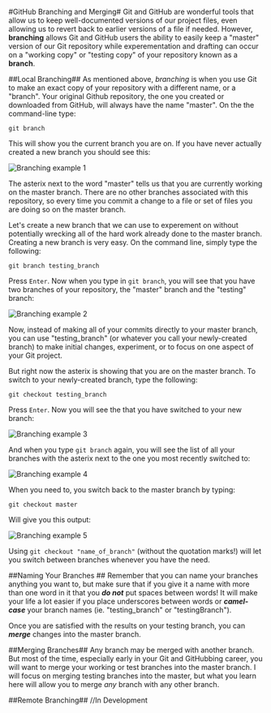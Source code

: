#GitHub Branching and Merging#
Git and GitHub are wonderful tools that allow us to keep well-documented versions of our project files, even allowing us to revert back to earlier versions of a file if needed. However, **branching** allows Git and GitHub users the ability to easily keep a "master" version of our Git repository while experementation and drafting can occur on a "working copy" or "testing copy" of your repository known as a **branch**.


##Local Branching##
As mentioned above, _*branching*_ is when you use Git to make an exact copy of your repository with a different name, or a "branch". Your original Github repository, the one you created or downloaded from GitHub, will always have the name "master". On the the command-line type:

```git branch``` 

This will show you the current branch you are on. If you have never actually created a new branch you should see this:

![Branching example 1](images_branching/git_branch.png)


The asterix next to the word "master" tells us that you are currently working on the master branch. There are no other branches associated with this repository, so every time you commit a change to a file or set of files you are doing so on the master branch.

Let's create a new branch that we can use to experement on without potentially wrecking all of the hard work already done to the master branch.  Creating a new branch is very easy. On the command line, simply type the following:

```git branch testing_branch```

Press ```Enter```.  Now when you type in ```git branch```, you will see that you have two branches of your repository, the "master" branch and the "testing" branch:


![Branching example 2](images_branching/git_branch2.png)

Now, instead of making all of your commits directly to your master branch, you can use "testing_branch" (or whatever you call your newly-created branch) to make initial changes, experiment, or to focus on one aspect of your Git project.

But right now the asterix is showing that you are on the master branch.  To switch to your newly-created branch, type the following:

```git checkout testing_branch```

Press ```Enter```. Now you will see the that you have switched to your new branch:

![Branching example 3](images_branching/git_branch3.png)

And when you type ```git branch``` again, you will see the list of all your branches with the asterix next to the one you most recently switched to:

![Branching example 4](images_branching/git_branch4.png)

When you need to, you switch back to the master branch by typing:

```git checkout master```

Will give you this output:

![Branching example 5](images_branching/git_branch5.png)

Using ```git checkout "name_of_branch"``` (without the quotation marks!) will let you switch between branches whenever you have the need.

##Naming Your Branches ##
Remember that you can name your branches anything you want to, but make sure that if you give it a name with more than one word in it that you _**do not**_ put spaces between words!  It will make your life a lot easier if you place underscores between words or _**camel-case**_ your branch names (ie. "testing_branch" or "testingBranch").  

Once you are satisfied with the results on your testing branch, you can _**merge**_ changes into the master branch.  

##Merging Branches##
Any branch may be merged with another branch. But most of the time, especially early in your Git and GitHubbing career, you will want to merge your working or test branches into the master branch. I will focus on merging testing branches into the master, but what you learn here will allow you to merge *any* branch with any other branch.

##Remote Branching##
//In Development